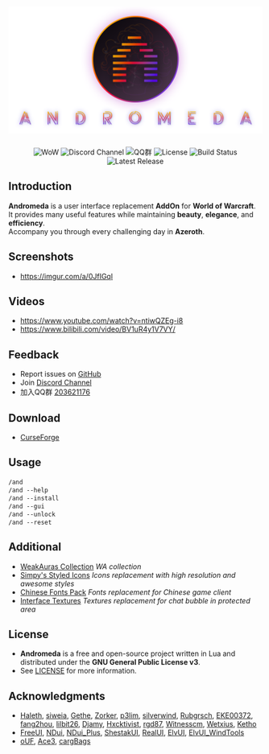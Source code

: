 <div align="center">

# ![Logo](../assets/logo-circle-text.png)
![WoW](https://img.shields.io/badge/WoW-Retail-f6e36a)
![Discord Channel](https://img.shields.io/discord/242811601260904450?color=7289DA&label=Discord)
![QQ群](https://img.shields.io/badge/QQ群-203621176-f66a8d)
![License](https://img.shields.io/github/license/ffainy/andromeda)
![Build Status](https://img.shields.io/github/actions/workflow/status/ffainy/andromeda/release.yml)
![Latest Release](https://img.shields.io/github/v/release/ffainy/andromeda)

</div>


## Introduction
**Andromeda** is a user interface replacement **AddOn** for **World of Warcraft**.  
It provides many useful features while maintaining **beauty**, **elegance**, and **efficiency**.  
Accompany you through every challenging day in **Azeroth**.  

## Screenshots
*  https://imgur.com/a/0JfIGql

## Videos
*  https://www.youtube.com/watch?v=ntiwQZEg-i8
*  https://www.bilibili.com/video/BV1uR4y1V7VY/

## Feedback
*  Report issues on [GitHub](https://github.com/ffainy/andromeda/issues)
*  Join [Discord Channel](https://discord.gg/86wbfZXxn7)
*  加入QQ群 [203621176](https://jq.qq.com/?_wv=1027&k=LStIpBBc)

## Download
*  [CurseForge](https://www.curseforge.com/wow/addons/andromeda)

## Usage
```
/and
/and --help
/and --install
/and --gui
/and --unlock
/and --reset
```

## Additional
*  [WeakAuras Collection](https://wago.io/WloMMMBpx) *WA collection*
*  [Simpy's Styled Icons](https://github.com/kodewdle/IconPacks) *Icons replacement with high resolution and awesome styles*
*  [Chinese Fonts Pack](https://1drv.ms/u/s!AocaDk73Gt7sgrk6bdKqfZGZQMQA2Q?e=QwjHh2) *Fonts replacement for Chinese game client*
*  [Interface Textures](https://1drv.ms/u/s!AocaDk73Gt7sgrlAYVUKxYvs3pCGFg?e=KpJOfv) *Textures replacement for chat bubble in protected area*

## License
*  **Andromeda** is a free and open-source project written in Lua and distributed under the **GNU General Public License v3**.
*  See [LICENSE](/LICENSE) for more information.

## Acknowledgments
*  [Haleth](https://github.com/Haleth), [siweia](https://github.com/siweia), [Gethe](https://github.com/Gethe), [Zorker](https://github.com/zorker), [p3lim](https://github.com/p3lim), [silverwind](https://github.com/silverwind), [Rubgrsch](https://github.com/Rubgrsch), [EKE00372](https://github.com/EKE00372), [fang2hou](https://github.com/fang2hou), [lilbit26](https://github.com/lilbit26), [Djamy](https://github.com/Djamy), [Hxcktivist](https://github.com/Hxcktivist), [rgd87](https://github.com/rgd87), [Witnesscm](https://github.com/Witnesscm), [Wetxius](https://github.com/Wetxius), [Ketho](https://github.com/Ketho)
*  [FreeUI](https://github.com/Haleth/FreeUI), [NDui](https://github.com/siweia/NDui), [NDui_Plus](https://github.com/Witnesscm/NDui_Plus), [ShestakUI](https://github.com/Shestak/ShestakUI), [RealUI](https://github.com/RealUI/RealUI), [ElvUI](https://github.com/tukui-org/ElvUI), [ElvUI_WindTools](https://github.com/fang2hou/ElvUI_WindTools)
*  [oUF](https://github.com/oUF-wow/oUF), [Ace3](https://www.wowace.com/projects/ace3), [cargBags](https://github.com/cschomburg/cargBags)

